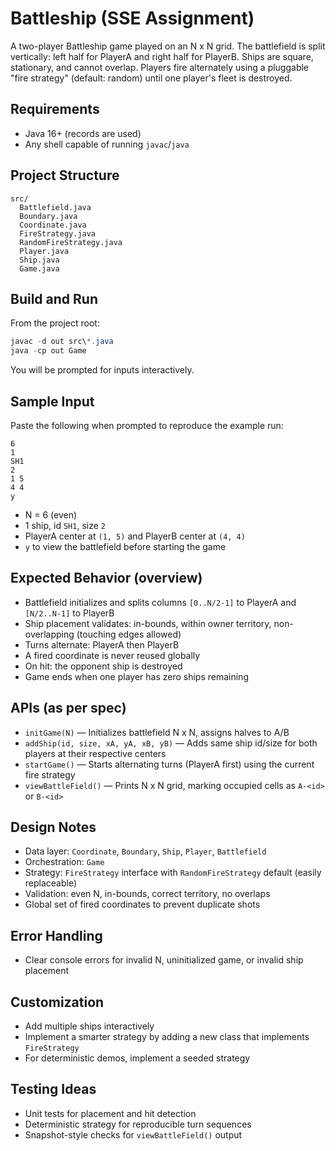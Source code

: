 # Battleship (SSE Assignment)

A two-player Battleship game played on an N x N grid. The battlefield is split vertically: left half for PlayerA and right half for PlayerB. Ships are square, stationary, and cannot overlap. Players fire alternately using a pluggable "fire strategy" (default: random) until one player's fleet is destroyed.

## Requirements
- Java 16+ (records are used)
- Any shell capable of running `javac`/`java`

## Project Structure
```
src/
  Battlefield.java
  Boundary.java
  Coordinate.java
  FireStrategy.java
  RandomFireStrategy.java
  Player.java
  Ship.java
  Game.java
```

## Build and Run
From the project root:

```powershell
javac -d out src\*.java
java -cp out Game
```

You will be prompted for inputs interactively.

## Sample Input
Paste the following when prompted to reproduce the example run:

```
6
1
SH1
2
1 5
4 4
y
```

- N = 6 (even)
- 1 ship, id `SH1`, size `2`
- PlayerA center at `(1, 5)` and PlayerB center at `(4, 4)`
- `y` to view the battlefield before starting the game

## Expected Behavior (overview)
- Battlefield initializes and splits columns `[0..N/2-1]` to PlayerA and `[N/2..N-1]` to PlayerB
- Ship placement validates: in-bounds, within owner territory, non-overlapping (touching edges allowed)
- Turns alternate: PlayerA then PlayerB
- A fired coordinate is never reused globally
- On hit: the opponent ship is destroyed
- Game ends when one player has zero ships remaining

## APIs (as per spec)
- `initGame(N)` — Initializes battlefield N x N, assigns halves to A/B
- `addShip(id, size, xA, yA, xB, yB)` — Adds same ship id/size for both players at their respective centers
- `startGame()` — Starts alternating turns (PlayerA first) using the current fire strategy
- `viewBattleField()` — Prints N x N grid, marking occupied cells as `A-<id>` or `B-<id>`

## Design Notes
- Data layer: `Coordinate`, `Boundary`, `Ship`, `Player`, `Battlefield`
- Orchestration: `Game`
- Strategy: `FireStrategy` interface with `RandomFireStrategy` default (easily replaceable)
- Validation: even N, in-bounds, correct territory, no overlaps
- Global set of fired coordinates to prevent duplicate shots

## Error Handling
- Clear console errors for invalid N, uninitialized game, or invalid ship placement

## Customization
- Add multiple ships interactively
- Implement a smarter strategy by adding a new class that implements `FireStrategy`
- For deterministic demos, implement a seeded strategy

## Testing Ideas
- Unit tests for placement and hit detection
- Deterministic strategy for reproducible turn sequences
- Snapshot-style checks for `viewBattleField()` output
